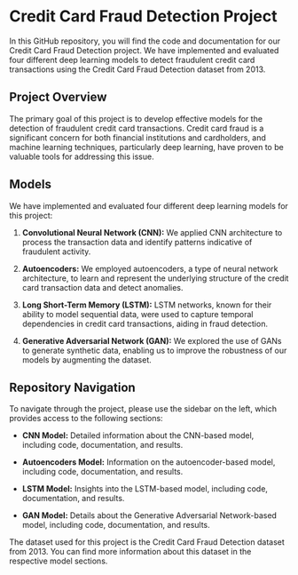 # Credit Card Fraud Detection Project

In this GitHub repository, you will find the code and documentation for our Credit Card Fraud Detection project. We have implemented and evaluated four different deep learning models to detect fraudulent credit card transactions using the Credit Card Fraud Detection dataset from 2013.

## Project Overview

The primary goal of this project is to develop effective models for the detection of fraudulent credit card transactions. Credit card fraud is a significant concern for both financial institutions and cardholders, and machine learning techniques, particularly deep learning, have proven to be valuable tools for addressing this issue.

## Models

We have implemented and evaluated four different deep learning models for this project:

1. **Convolutional Neural Network (CNN):** We applied CNN architecture to process the transaction data and identify patterns indicative of fraudulent activity.

2. **Autoencoders:** We employed autoencoders, a type of neural network architecture, to learn and represent the underlying structure of the credit card transaction data and detect anomalies.

3. **Long Short-Term Memory (LSTM):** LSTM networks, known for their ability to model sequential data, were used to capture temporal dependencies in credit card transactions, aiding in fraud detection.

4. **Generative Adversarial Network (GAN):** We explored the use of GANs to generate synthetic data, enabling us to improve the robustness of our models by augmenting the dataset.

## Repository Navigation

To navigate through the project, please use the sidebar on the left, which provides access to the following sections:

- **CNN Model:** Detailed information about the CNN-based model, including code, documentation, and results.

- **Autoencoders Model:** Information on the autoencoder-based model, including code, documentation, and results.

- **LSTM Model:** Insights into the LSTM-based model, including code, documentation, and results.

- **GAN Model:** Details about the Generative Adversarial Network-based model, including code, documentation, and results.


The dataset used for this project is the Credit Card Fraud Detection dataset from 2013. You can find more information about this dataset in the respective model sections.

